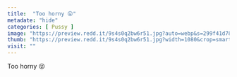 ```yaml
---
title:  "Too horny 😛"
metadate: "hide"
categories: [ Pussy ]
image: "https://preview.redd.it/9s4s0q2bw6r51.jpg?auto=webp&s=299f41d78614983d151b5bafd5fad95d55af25c2"
thumb: "https://preview.redd.it/9s4s0q2bw6r51.jpg?width=1080&crop=smart&auto=webp&s=d3c11067fa4322c14038de286b0172a17571eb4e"
visit: ""
---
```

Too horny 😛
